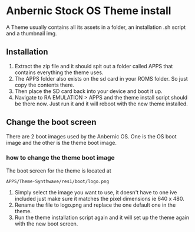 # Anbernic Stock OS Theme install

A Theme usually contains all its assets in a folder, an installation .sh script and a thumbnail img.

## Installation

1. Extract the zip file and it should spit out a folder called APPS that contains everything the theme uses.
2. The APPS folder also exists on the sd card in your ROMS folder. So just copy the contents there.
3. Then place the SD card back into your device and boot it up.
4. Navigate to RA EMULATION > APPS and the theme install script should be there now. Just run it and it will reboot with the new theme installed.

## Change the boot screen

There are 2 boot images used by the Anbernic OS. One is the OS boot image and the other is the theme boot image.

### how to change the theme boot image

The boot screen for the theme is located at

```
APPS/Theme-Synthwave/res1/boot/logo.png
```

1. Simply select the image you want to use, it doesn't have to one ive included just make sure it matches the pixel dimensions ie 640 x 480.
2. Rename the file to logo.png and replace the one default one in the theme.
3. Run the theme installation script again and it will set up the theme again with the new boot screen.
